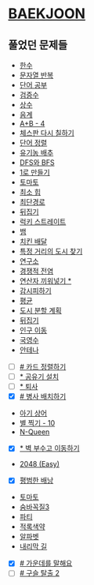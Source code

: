 # [BAEKJOON](https://www.acmicpc.net/)

## 풀었던 문제들

- [한수](./log/1065.md)
- [문자열 반복](./log/2675.md)
- [단어 공부](./log/1157.md)
- [검증수](./log/2475.md)
- [상수](./log/2908.md)
- [음계](./log/2920.md)
- [A+B - 4](./log/10951.md)
- [체스판 다시 칠하기](./log/1018.md)
- [단어 정렬](./log/1181.md)
- [유기농 배추](./log/1012.md)
- [DFS와 BFS](./log/1260.md)
- [1로 만들기](./log/1463.md)
- [토마토](./log/7576.md)
- [최소 힙](./log/1927.md)
- [최단경로](./log/1753.md)
- [뒤집기](./log/1439.md)
- [럭키 스트레이트](./log/18406.md)
- [뱀](./log/3190.md)
- [치킨 배달](./log/15686.md)
- [특정 거리의 도시 찾기](./log/18352.md)
- [연구소](./log/14502.md)
- [경쟁적 전염](./log/18405.md)
- [연산자 끼워넣기 \*](./log/14888.md)
- [감시피하기](./log/18428.md)
- [평균](./log/1546.md)
- [도시 분할 계획](./log/1647.md)
- [뒤집기](./log/1439.md)
- [인구 이동](./log/16234.md)
- [국영수](./log/10825.md)
- [안테나](./log/18310.md)
- [ ] [\# 카드 정렬하기](./log/1715.md)
- [ ] [\* 공유기 설치](./log/2110.md)
- [ ] [\* 퇴사](./log/14501.md)
- [x] [\# 병사 배치하기](./log/18353.md)
- [아기 상어](./log/16236.md)
- [별 찍기 - 10](./log/2447.md)
- [N-Queen](./log/9663.md)
- [x] [\* 벽 부수고 이동하기](./log/2206.md)
- [2048 (Easy)](./log/12100.md)
- [x] [평범한 배낭](./log/12865.md)
- [토마토](./log/7569.md)
- [숨바꼭질3](./log/13549.md)
- [파티](./log/1238.md)
- [적록색약](./log/10026.md)
- [알파벳](./log/1987.md)
- [내리막 길](./log/1520.md)
- [x] [\# 가운데를 말해요](./log/1655.md)
- [ ] [\# 구슬 탈출 2](./log/13460.md)
